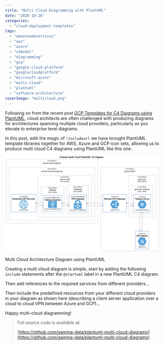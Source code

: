 ```yaml
---
title: "Multi Cloud Diagramming with PlantUML"
date: "2020-10-26"
categories: 
  - "cloud-deployment-templates"
tags: 
  - "amazonwebservices"
  - "aws"
  - "azure"
  - "c4model"
  - "diagramming"
  - "gcp"
  - "google-cloud-platform"
  - "googlecloudplatform"
  - "microsoft-azure"
  - "multi-cloud"
  - "plantuml"
  - "software-architecture"
coverImage: "multicloud.png"
---
```


Following on from the recent post [GCP Templates for C4 Diagrams using PlantUML](https://cloudywithachanceofbigdata.com/gcp-templates-for-c4-diagrams-using-plantuml/), cloud architects are often challenged with producing diagrams for architectures spanning multiple cloud providers, particularly as you elevate to enterprise level diagrams.

In this post, with the magic of `!includeurl` we have brought PlantUML template libraries together for AWS, Azure and GCP icon sets, allowing us to produce multi cloud C4 diagrams using PlantUML like this one:

[![](images/Example-Multi-Cloud-PlantUML-C4-Diagram-1024x636.png)](https://cloudywithachanceofbigdata.com/wp-content/uploads/2020/10/Example-Multi-Cloud-PlantUML-C4-Diagram.png)

Multi Cloud Architecture Diagram using PlantUML

Creating a multi cloud diagram is simple, start by adding the following `include` statements after the `@startuml` label in a new PlantUML C4 diagram:

<script src="https://gist.github.com/jeffreyaven/5319b6b041f8b8f54c922a9a5b9b6e7c.js"></script>

Then add references to the required services from different providers…

<script src="https://gist.github.com/jeffreyaven/6ed55cd1b4e3b2e7027f8236af4aa112.js"></script>

Then include the predefined resources from your different cloud providers in your diagram as shown here (describing a client server application over a cloud to cloud VPN between Azure and GCP)...

<script src="https://gist.github.com/jeffreyaven/600aecff7094d7843771770b7048cb2c.js"></script>

Happy multi-cloud diagramming!

> Full source code is available at:
> 
> [https://github.com/gamma-data/plantuml-multi-cloud-diagrams](https://github.com/gamma-data/plantuml-multi-cloud-diagrams)
